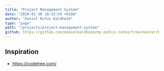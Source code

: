 ```yaml
---
title: "Project Management System"
date: "2020-01-30 10:33:54 +0100"
author: "Daniel Rufus Kaldheim"
type: "page"
path: "/projects/project-management-system"
github: https://github.com/danielkaldheim/my-public-notes/tree/master/Projects/Project%20Management%20System
---
```



## Inspiration

- <https://codetree.com/>
